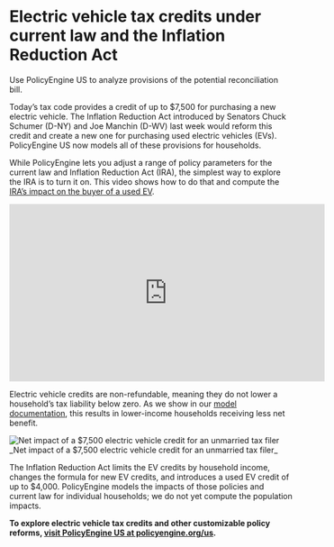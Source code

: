 # Electric vehicle tax credits under current law and the Inflation Reduction Act

Use PolicyEngine US to analyze provisions of the potential reconciliation bill.

Today’s tax code provides a credit of up to $7,500 for purchasing a new electric vehicle. The Inflation Reduction Act introduced by Senators Chuck Schumer (D-NY) and Joe Manchin (D-WV) last week would reform this credit and create a new one for purchasing used electric vehicles (EVs). PolicyEngine US now models all of these provisions for households.

While PolicyEngine lets you adjust a range of policy parameters for the current law and Inflation Reduction Act (IRA), the simplest way to explore the IRA is to turn it on. This video shows how to do that and compute the [IRA’s impact on the buyer of a used EV](https://policyengine.org/us/household?inflation_reduction_act_in_effect=1).

<center><iframe width="560" height="315" src="https://www.youtube.com/embed/_Y0EWjmHyy0" frameborder="0" allowfullscreen></iframe></center>

Electric vehicle credits are non-refundable, meaning they do not lower a household’s tax liability below zero. As we show in our [model documentation](https://policyengine.github.io/openfisca-us//programs/irs/credits/electric-vehicle-credit.html), this results in lower-income households receiving less net benefit.

![Net impact of a $7,500 electric vehicle credit for an unmarried tax filer](https://cdn-images-1.medium.com/max/3200/0*u9BoRkwb11WE-WS_)_Net impact of a $7,500 electric vehicle credit for an unmarried tax filer_

The Inflation Reduction Act limits the EV credits by household income, changes the formula for new EV credits, and introduces a used EV credit of up to $4,000. PolicyEngine models the impacts of those policies and current law for individual households; we do not yet compute the population impacts.

**To explore electric vehicle tax credits and other customizable policy reforms, [visit PolicyEngine US at policyengine.org/us](http://policyengine.org/us).**
